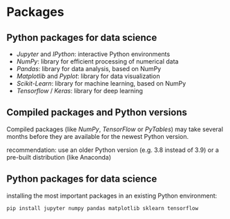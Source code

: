 # Packages

## Python packages for data science

- _Jupyter_ and _IPython_: interactive Python environments
- _NumPy_: library for efficient processing of numerical data
- _Pandas_: library for data analysis, based on NumPy
- _Matplotlib_ and _Pyplot_: library for data visualization
- _Scikit-Learn_: library for machine learning, based on NumPy
- _Tensorflow_ / _Keras_: library for deep learning

## Compiled packages and Python versions

Compiled packages (like _NumPy_, _TensorFlow_ or _PyTables_) may take several months before they are available for the newest Python version.

recommendation: use an older Python version (e.g. 3.8 instead of 3.9) or a pre-built distribution (like Anaconda)

## Python packages for data science

installing the most important packages in an existing Python environment:

```bash
pip install jupyter numpy pandas matplotlib sklearn tensorflow
```
